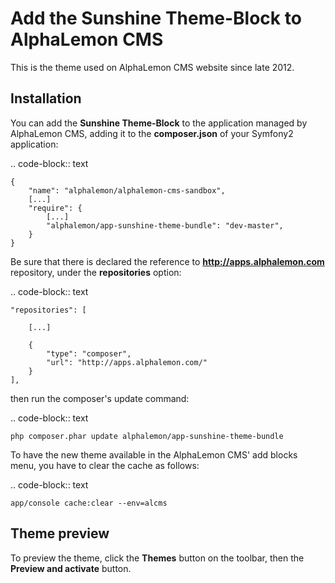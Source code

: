 Add the Sunshine Theme-Block to AlphaLemon CMS
==============================================

This is the theme used on AlphaLemon CMS website since late 2012.

Installation
------------

You can add the **Sunshine Theme-Block** to the application managed by AlphaLemon 
CMS, adding it to the **composer.json** of your Symfony2 application:

.. code-block:: text

    {
        "name": "alphalemon/alphalemon-cms-sandbox",
        [...]
        "require": {
            [...]        
            "alphalemon/app-sunshine-theme-bundle": "dev-master",        
        }
    }

Be sure that there is declared the reference to **http://apps.alphalemon.com** repository,
under the **repositories** option:

.. code-block:: text

    "repositories": [

        [...]

        {
            "type": "composer",
            "url": "http://apps.alphalemon.com/"
        }
    ],

then run the composer's update command:

.. code-block:: text

    php composer.phar update alphalemon/app-sunshine-theme-bundle

To have the new theme available in the AlphaLemon CMS' add blocks menu, you have to 
clear the cache as follows:

.. code-block:: text

    app/console cache:clear --env=alcms

Theme preview
-------------

To preview the theme, click the **Themes** button on the toolbar, then the **Preview and activate**
button.
